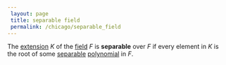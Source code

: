 ```yaml
---
 layout: page
 title: separable field
 permalink: /chicago/separable_field
---
```

The [extension](https://defsmath.github.io/DefsMath/field_extension) $K$ of the [field](https://defsmath.github.io/DefsMath/field) $F$ is **separable** over $F$ if every element in $K$ is the root of some [separable](https://defsmath.github.io/DefsMath/separable_polynomial) [polynomial](https://defsmath.github.io/DefsMath/polynomial_ring) in $F$. 